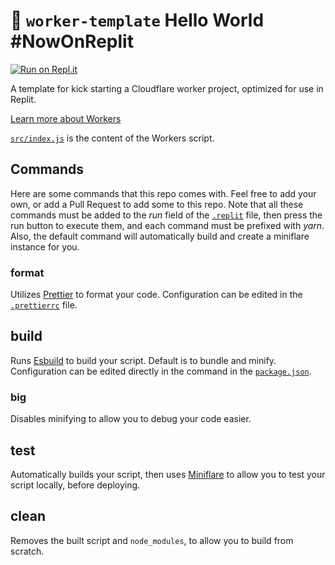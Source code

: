 # 👷 `worker-template` Hello World \#NowOnReplit

[![Run on Repl.it](https://repl.it/badge/github/HelloImAlastair/WorkerOnReplit)](https://repl.it/github/HelloImAlastair/WorkerOnReplit)

A template for kick starting a Cloudflare worker project, optimized for use in Replit.

[Learn more about Workers]("https://developers.cloudflare.com/workers")

[`src/index.js`](src/index.js) is the content of the Workers script.

## Commands
Here are some commands that this repo comes with. Feel free to add your own, or add a Pull Request to add some to this repo. Note that all these commands must be added to the _run_ field of the [`.replit`](.replit) file, then press the run button to execute them, and each command must be prefixed with _yarn_. Also, the default command will automatically build and create a miniflare instance for you.

### format
Utilizes [Prettier](https://prettier.io) to format your code. Configuration can be edited in the [`.prettierrc`](.prettierrc) file.

## build
Runs [Esbuild](https://esbuild.github.io) to build your script. Default is to bundle and minify. Configuration can be edited directly in the command in the [`package.json`](package.json).

### big
Disables minifying to allow you to debug your code easier.

## test
Automatically builds your script, then uses [Miniflare]("https://miniflare.dev") to allow you to test your script locally, before deploying.

## clean
Removes the built script and `node_modules`, to allow you to build from scratch.